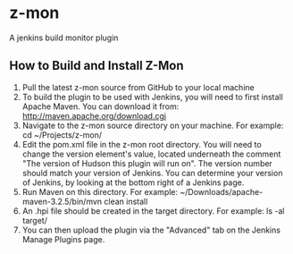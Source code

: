 z-mon
=====

A jenkins build monitor plugin

How to Build and Install Z-Mon
------------------------------
1. Pull the latest z-mon source from GitHub to your local machine
2. To build the plugin to be used with Jenkins, you will need to first install
Apache Maven.  You can download it from:
  http://maven.apache.org/download.cgi
3. Navigate to the z-mon source directory on your machine. For example:
  cd ~/Projects/z-mon/
4. Edit the pom.xml file in the z-mon root directory.  You will need to change
  the version element's value, located underneath the comment
  "The version of Hudson this plugin will run on". The version number should
  match your version of Jenkins.  You can determine your version of Jenkins, by
  looking at the bottom right of a Jenkins page.
5. Run Maven on this directory. For example:
  ~/Downloads/apache-maven-3.2.5/bin/mvn clean install
6. An .hpi file should be created in the target directory. For example:
  ls -al target/
7. You can then upload the plugin via the "Advanced" tab on the Jenkins Manage
Plugins page.


